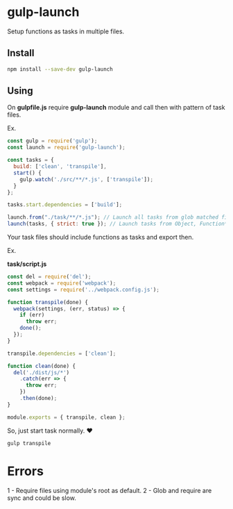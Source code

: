 # gulp-launch
Setup functions as tasks in multiple files.

## Install

```sh
npm install --save-dev gulp-launch
```

## Using

On **gulpfile.js** require **gulp-launch** module and call then with pattern of task files.

Ex.

```js
const gulp = require('gulp');
const launch = require('gulp-launch');

const tasks = {
  build: ['clean', 'transpile'],
  start() {
    gulp.watch('./src/**/*.js', ['transpile']);
  }
};

tasks.start.dependencies = ['build'];

launch.from("./task/**/*.js"); // Launch all tasks from glob matched files.
launch(tasks, { strict: true }); // Launch tasks from Object, Function* or Array*.
```

Your task files should include functions as tasks and export then.

Ex.

**task/script.js**

```js
const del = require('del');
const webpack = require('webpack');
const settings = require('../webpack.config.js');

function transpile(done) {
  webpack(settings, (err, status) => {
    if (err)
      throw err;
    done();
  });
}

transpile.dependencies = ['clean'];

function clean(done) {
  del('./dist/js/*')
    .catch(err => {
      throw err;
    })
    .then(done);
}

module.exports = { transpile, clean };
```

So, just start task normally. :heart:

```sh
gulp transpile
```

# Errors

1 - Require files using module's root as default.
2 - Glob and require are sync and could be slow.
